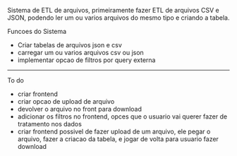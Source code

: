 Sistema de ETL de arquivos, primeiramente fazer ETL de arquivos CSV e JSON, podendo ler um ou varios arquivos do mesmo tipo e criando a tabela.

Funcoes do Sistema
- Criar tabelas de arquivos json e csv
- carregar um ou varios arquivos csv ou json
- implementar opcao de filtros por query externa
-- -
To do
- criar frontend
- criar opcao de upload de arquivo
- devolver o arquivo no front para download
- adicionar os filtros no frontend, opces que o usuario vai querer fazer de tratamento nos dados
- criar frontend possivel de fazer upload de um arquivo, ele pegar o arquivo, fazer a criacao da tabela, e jogar de volta para usuario fazer download